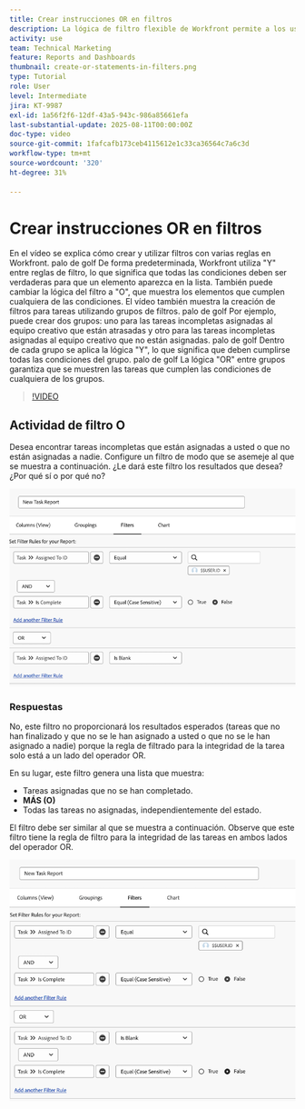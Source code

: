 ```yaml
---
title: Crear instrucciones OR en filtros
description: La lógica de filtro flexible de Workfront permite a los usuarios refinar las vistas de creación de informes utilizando reglas predeterminadas "Y", condiciones opcionales "O" y grupos de filtros organizados para criterios complejos.
activity: use
team: Technical Marketing
feature: Reports and Dashboards
thumbnail: create-or-statements-in-filters.png
type: Tutorial
role: User
level: Intermediate
jira: KT-9987
exl-id: 1a56f2f6-12df-43a5-943c-986a85661efa
last-substantial-update: 2025-08-11T00:00:00Z
doc-type: video
source-git-commit: 1fafcafb173ceb4115612e1c33ca36564c7a6c3d
workflow-type: tm+mt
source-wordcount: '320'
ht-degree: 31%

---
```


# Crear instrucciones OR en filtros

En el vídeo se explica cómo crear y utilizar filtros con varias reglas en Workfront. palo de golf De forma predeterminada, Workfront utiliza &quot;Y&quot; entre reglas de filtro, lo que significa que todas las condiciones deben ser verdaderas para que un elemento aparezca en la lista.
También puede cambiar la lógica del filtro a &quot;O&quot;, que muestra los elementos que cumplen cualquiera de las condiciones.
El vídeo también muestra la creación de filtros para tareas utilizando grupos de filtros. palo de golf Por ejemplo, puede crear dos grupos: uno para las tareas incompletas asignadas al equipo creativo que están atrasadas y otro para las tareas incompletas asignadas al equipo creativo que no están asignadas. palo de golf Dentro de cada grupo se aplica la lógica &quot;Y&quot;, lo que significa que deben cumplirse todas las condiciones del grupo. palo de golf La lógica &quot;OR&quot; entre grupos garantiza que se muestren las tareas que cumplen las condiciones de cualquiera de los grupos.

>[!VIDEO](https://video.tv.adobe.com/v/3470692/?quality=12&learn=on)

## Actividad de filtro O

Desea encontrar tareas incompletas que están asignadas a usted o que no están asignadas a nadie. Configure un filtro de modo que se asemeje al que se muestra a continuación. ¿Le dará este filtro los resultados que desea? ¿Por qué sí o por qué no?

![Una imagen de una instrucción O creada incorrectamente en [!DNL Workfront]](assets/or-statement-your-turn-1.png)

### Respuestas

No, este filtro no proporcionará los resultados esperados (tareas que no han finalizado y que no se le han asignado a usted o que no se le han asignado a nadie) porque la regla de filtrado para la integridad de la tarea solo está a un lado del operador OR.

En su lugar, este filtro genera una lista que muestra:

* Tareas asignadas que no se han completado.
* **MÁS (O)**
* Todas las tareas no asignadas, independientemente del estado.

El filtro debe ser similar al que se muestra a continuación. Observe que este filtro tiene la regla de filtro para la integridad de las tareas en ambos lados del operador OR.

![Una imagen de una instrucción O creada correctamente en [!DNL Workfront]](assets/or-statement-your-turn-2.png)
